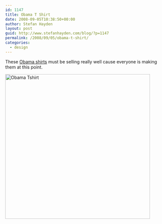 ```yaml
---
id: 1147
title: Obama T Shirt
date: 2008-09-05T10:38:50+00:00
author: Stefan Hayden
layout: post
guid: http://www.stefanhayden.com/blog/?p=1147
permalink: /2008/09/05/obama-t-shirt/
categories:
  - design
---
```

These <a href="http://www.designbyhumans.com/shop/affiliate/STHayde">Obama shirts</a> must be selling really well cause everyone is making them at this point.

<a href="http://www.designbyhumans.com/shop/affiliate/STHayden"><img src="http://www.designbyhumans.com/products/full/7513_22_1.jpg" alt="Obama Tshirt" width="460" /></a>